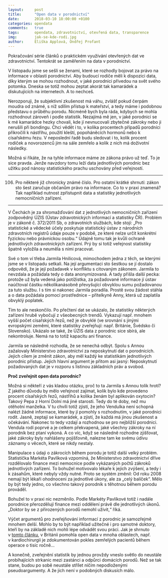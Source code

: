 ```yaml
---
layout:     post
title:      "Open data v porodnictví"
date:       2018-03-10 18:00:00 +0100
categories: opendata
comments:   true
tags:       opendata, zdravotnictví, otevřená data, transparence
img:        jak-se-kde-rodi.jpg
author:     Eliška Applová, Ondřej Profant
---
```


Pokračování série článků o praktickém využívání otevřených dat ve zdravotnictví. Tentokrát se zaměřením na data v porodnictví.

<!--more-->

V listopadu jsme se sešli se ženami, které se rozhodly bojovat za právo na informace v oblasti porodnictví. Aby budoucí rodiče měli k dispozici data, díky kterým se mohou rozhodnout, v jaké porodnici přivedou na svět svého potomka. Dneska se totiž mohou zeptat akorát tak kamarádek a diskutujících na internetech. A to nechceš.

Nerozporuji, že subjektivní zkušenost má váhu, zvlášť pokud čerpám moudra od známé, s níž sdílím přístup k mateřství, a tedy máme i podobnou představu o průběhu porodu. Nicméně bych byla ráda, kdybych se mohla rozhodnout zároveň i podle statistik. Nezajímá mě jen, v jaké porodnici se k mé kamarádce hezky chovali, kde jí nevnucovali zbytečné zákroky nebo ji nerušili při bondingu. Chci vědět i to, v kolika procentech případů porodníci přikročili k nástřihu, použití kleští, popoháněcích hormonů nebo k císařskému řezu. V neposlední řadě budu sledovat i to, kolik procent rodiček a novorozenců jim na sále zemřelo a kolik z nich má doživotní následky. 

Možná si říkáte, že na tyhle informace máme ze zákona právo už teď. To je sice pravda. Jenže navzdory tomu leží data jednotlivých porodnic bez užitku pod nánosy statistického prachu uschovány před veřejností.

---
106. Pro některé již chronicky známé číslo. Pro ostatní krátké shrnutí: zákon sto šest zaručuje občanům právo na informace. Co to v praxi znamená? Tak například nutnost zpřístupnit data a statistiky jednotlivých nemocničních zařízení. 

---

V Čechách je za shromažďování dat z jednotlivých nemocničních zařízení zodpovědný ÚZIS (Ústav zdravotnických informací a statistiky ČR). Problém je v zákoně č. 372/2011 Sb, o zdravotních službách, kde stojí: „Pro statistické a vědecké účely poskytuje statistický ústav z národních zdravotních registrů údaje pouze v podobě, ze které nelze určit konkrétní fyzickou nebo právnickou osobu.“ Údajně tomu tak je kvůli ochraně jednotlivých zdravotnických zařízení. Prý by si totiž veřejnost statistiky špatně vyložila a neuměla s nimi pracovat.

Své o tom ví třeba Jarmila Hnilicová, mimochodem jedna z těch, se kterými jsme se v listopadu setkali. Na její argumentaci sto šestkou se jí dostalo odpovědi, že je její požadavek v konfliktu s citovaným zákonem. Jarmila to nevzdala a požádala tedy o data anonymizovaná. A tady přišla další pecka: protože už byla vedená jako potížistka, za požadované informace jí ústav naúčtoval částku několikanásobně převyšující obvyklou sumu požadovanou za tuto službu. I s tím si nakonec Jarmila poradila. Prostě svou žádost stáhla a o data požádala pomocí prostřednice – přítelkyně Anny, která už zaplatila obvyklý poplatek.

Tím to ale neskončilo. Po přečtení dat se ukázalo, že statistiky některých zařízení hrubě vybočují z všeobecných trendů. Vykazují např. mnohem vyšší počet císařských řezů, než je obvyklé (ve srovnání s jinými evropskými zeměmi, které statistiky zveřejňují: např. Británie, Švédsko či Slovensko). Ukázalo se také, že ÚZIS data z porodnic sice sbírá, ale nekontroluje. Nemá na to totiž kapacitu ani finance.

Jarmila se následně rozhodla, že se nenechá odbýt. Spolu s Annou zažalovaly Ministerstvo zdravotnictví za neposkytnutí dat o porodnicích. Jejich cílem je změnit zákon, aby měl každý ke statistikám jednotlivých porodnic přístup. Jejich hlavní argument je přitom asi jasný: Neposkytnutí požadovaných dat je v rozporu s listinou základních práv a svobod.

**Proč zveřejnit open data porodnic?**

Možná si někteří z vás kladou otázku, proč to ta Jarmila s Annou tolik hrotí? Z jakého důvodu by mělo veřejnost zajímat, kolik bylo kde provedeno procent císařských řezů, nástřihů a kolika ženám byl aplikován oxytocin? Takový Pepa z Horní Dolní má jiné starosti. Tedy do té doby, než mu otěhotní manželka. V tu chvíli totiž zjistí, že jeho Vendulka není schopná nalézt žádné informace, které by jí pomohly s rozhodnutím, v jaké porodnici rodit. Jasně, zeptají se kamarádek, a zjistí, že každá má jinou zkušenost a očekávání. Nakonec to tedy vzdají a rozhodnou se pro nejbližší porodnici. Vendula rodí poprvé a je celkem překvapená, jaké všechny zákroky na ní porodník bez ptaní vykoná. A co víc, když se následně rozhodne zjišťovat, jaké zákroky byly nahlášeny pojišťovně, nalezne tam ke svému údivu záznamy o věcech, které se nikdy nestaly.

Manipulace s údaji o zákrocích během porodu je totiž další velký problém. Statistička Markéta Pavlíková vzpomíná, že Ministerstvo zdravotnictví dříve rozdělovalo finance mezi nemocnice podle vykázaných počtů zákroků jednotlivých zařízení. To bohužel motivovalo lékaře k jejich zvýšení, a tedy i k zásahům, které nebyly vždy nutné. Proto se systém změnil: Od roku 2008 nemají být lékaři ohodnoceni za jednotlivé úkony, ale za „celý balíček“. Mělo by být tedy jedno, co všechno takový porodník s těhotnou během porodu prováděl. 

Bohužel to v praxi nic nezměnilo. Podle Markéty Pavlíkové totiž i nadále porodnice přerozdělují finance mezi oddělení právě dle jednotlivých úkonů. „Doktor by se z přirozených porodů nemohl uživit,“ říká.

Výčet argumentů pro zveřejňování informací z porodnic je samozřejmě mnohem delší. Mohlo by to být například užitečné i pro samotné doktory, kteří by na základě nich mohli lépe odvádět svou práci. Jak je shrnuto v [tomto článku](https://www.profant.eu/opendata/2017/12/12/zpristupnena-data-ve-zdravotnictvi-by-zachranovala-zivoty.html), v Británii pomohla open data v mnoha oblastech, např. v kardiochirurgii je zdokumentován pokles zemřelých pacientů během operace o tisíc ročně…

A konečně, zveřejnění statistik by jednou provždy vneslo světlo do neustále probíhajících strkanic mezi zastánci a odpůrci domácích porodů. Než se tak stane, budou po sobě neustále střílet ničím nepodloženými pseudoargumenty. A že jich není v podobných diskusích málo.

